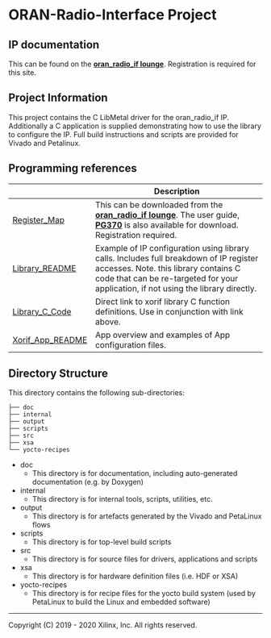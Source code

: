 # ORAN-Radio-Interface Project

## IP documentation
This can be found on the [**oran_radio_if lounge**](https://www.xilinx.com/member/oran-radio-if.html). Registration is required for this site.

## Project Information

This project contains the C LibMetal driver for the oran_radio_if IP. Additionally a C application is supplied demonstrating how to use the library to configure the IP. Full build instructions and scripts are provided for Vivado and Petalinux. 

## Programming references

||Description|
|---|---|
|[Register_Map](https://www.xilinx.com/member/oran-radio-if.html)|This can be downloaded from the [**oran_radio_if lounge**](https://www.xilinx.com/member/oran-radio-if.html). The user guide, [**PG370**](https://www.xilinx.com/member/oran-radio-if.html) is also available for download. Registration required.|
|[Library_README](https://github.com/Xilinx/wireless-xorif/tree/master/src/libxorif)|Example of IP configuration using library calls. Includes full breakdown of IP register accesses. Note. this library contains C code that can be re-targeted for your application, if not using the library directly.|
|[Library_C_Code](https://github.com/Xilinx/wireless-xorif/blob/master/src/libxorif/xorif_fh_func.c)|Direct link to xorif library C function definitions. Use in conjunction with link above.|
|[Xorif_App_README](https://github.com/Xilinx/wireless-xorif/tree/master/src/xorif-app)|App overview and examples of App configuration files.|


## Directory Structure

This directory contains the following sub-directories:

~~~
├── doc
├── internal
├── output
├── scripts
├── src
├── xsa
└── yocto-recipes
~~~

* doc
	* This directory is for documentation, including auto-generated documentation (e.g. by Doxygen)
* internal
	* This directory is for internal tools, scripts, utilities, etc.
* output
	* This directory is for artefacts generated by the Vivado and PetaLinux flows 
* scripts
	* This directory is for top-level build scripts
* src
	* This directory is for source files for drivers, applications and scripts
* xsa
	* This directory is for hardware definition files (i.e. HDF or XSA)
* yocto-recipes
	* This directory is for recipe files for the yocto build system (used by PetaLinux to build the Linux and embedded software)

---

Copyright (C) 2019 - 2020  Xilinx, Inc.  All rights reserved.
